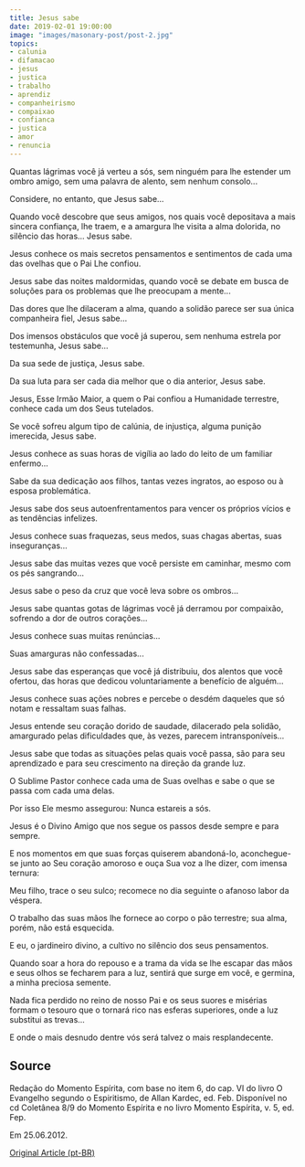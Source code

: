 ```yaml
---
title: Jesus sabe
date: 2019-02-01 19:00:00
image: "images/masonary-post/post-2.jpg"
topics: 
- calunia
- difamacao
- jesus
- justica
- trabalho
- aprendiz
- companheirismo
- compaixao
- confianca
- justica
- amor
- renuncia
---
```


Quantas lágrimas você já verteu a sós, sem ninguém para lhe estender um ombro
amigo, sem uma palavra de alento, sem nenhum consolo...

Considere, no entanto, que Jesus sabe...

Quando você descobre que seus amigos, nos quais você depositava a mais sincera
confiança, lhe traem, e a amargura lhe visita a alma dolorida, no silêncio das
horas... Jesus sabe.

Jesus conhece os mais secretos pensamentos e sentimentos de cada uma das
ovelhas que o Pai Lhe confiou.

Jesus sabe das noites maldormidas, quando você se debate em busca de soluções
para os problemas que lhe preocupam a mente...

Das dores que lhe dilaceram a alma, quando a solidão parece ser sua única
companheira fiel, Jesus sabe...

Dos imensos obstáculos que você já superou, sem nenhuma estrela por testemunha,
Jesus sabe...

Da sua sede de justiça, Jesus sabe.

Da sua luta para ser cada dia melhor que o dia anterior, Jesus sabe.

Jesus, Esse Irmão Maior, a quem o Pai confiou a Humanidade terrestre, conhece
cada um dos Seus tutelados.

Se você sofreu algum tipo de calúnia, de injustiça, alguma punição imerecida,
Jesus sabe.

Jesus conhece as suas horas de vigília ao lado do leito de um familiar
enfermo...

Sabe da sua dedicação aos filhos, tantas vezes ingratos, ao esposo ou à esposa
problemática.

Jesus sabe dos seus autoenfrentamentos para vencer os próprios vícios e as
tendências infelizes.

Jesus conhece suas fraquezas, seus medos, suas chagas abertas, suas
inseguranças...

Jesus sabe das muitas vezes que você persiste em caminhar, mesmo com os pés
sangrando...

Jesus sabe o peso da cruz que você leva sobre os ombros...

Jesus sabe quantas gotas de lágrimas você já derramou por compaixão, sofrendo a
dor de outros corações...

Jesus conhece suas muitas renúncias...

Suas amarguras não confessadas...

Jesus sabe das esperanças que você já distribuiu, dos alentos que você ofertou,
das horas que dedicou voluntariamente a benefício de alguém...

Jesus conhece suas ações nobres e percebe o desdém daqueles que só notam e
ressaltam suas falhas.

Jesus entende seu coração dorido de saudade, dilacerado pela solidão,
amargurado pelas dificuldades que, às vezes, parecem intransponíveis...

Jesus sabe que todas as situações pelas quais você passa, são para seu
aprendizado e para seu crescimento na direção da grande luz.

O Sublime Pastor conhece cada uma de Suas ovelhas e sabe o que se passa com
cada uma delas.

Por isso Ele mesmo assegurou: Nunca estareis a sós.

Jesus é o Divino Amigo que nos segue os passos desde sempre e para sempre.

E nos momentos em que suas forças quiserem abandoná-lo, aconchegue-se junto ao
Seu coração amoroso e ouça Sua voz a lhe dizer, com imensa ternura:

Meu filho, trace o seu sulco; recomece no dia seguinte o afanoso labor da
véspera.

O trabalho das suas mãos lhe fornece ao corpo o pão terrestre; sua alma, porém,
não está esquecida.

E eu, o jardineiro divino, a cultivo no silêncio dos seus pensamentos.

Quando soar a hora do repouso e a trama da vida se lhe escapar das mãos e seus
olhos se fecharem para a luz, sentirá que surge em você, e germina, a minha
preciosa semente.

Nada fica perdido no reino de nosso Pai e os seus suores e misérias formam o
tesouro que o tornará rico nas esferas superiores, onde a luz substitui as
trevas...

E onde o mais desnudo dentre vós será talvez o mais resplandecente.

## Source
Redação do Momento Espírita, com base no item 6, do cap. VI do livro O
Evangelho segundo o Espiritismo, de Allan Kardec, ed. Feb.
Disponível no cd Coletânea 8/9 do Momento Espírita e no livro Momento
Espírita, v. 5, ed. Fep.

Em 25.06.2012.


[Original Article (pt-BR)](http://momento.com.br/pt/ler_texto.php?id=992)
